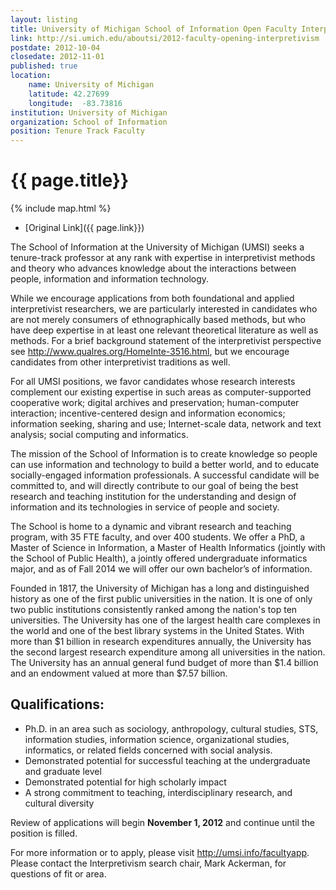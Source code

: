 ```yaml
---
layout: listing
title: University of Michigan School of Information Open Faculty Interpretivism
link: http://si.umich.edu/aboutsi/2012-faculty-opening-interpretivism
postdate: 2012-10-04
closedate: 2012-11-01
published: true
location:
    name: University of Michigan
    latitude: 42.27699
    longitude:  -83.73816
institution: University of Michigan 
organization: School of Information
position: Tenure Track Faculty
---
```



# {{ page.title}}

{% include map.html %}

* [Original Link]({{ page.link}})

The School of Information at the University of Michigan (UMSI) seeks a tenure-track professor at any rank with expertise in interpretivist methods and theory who advances knowledge about the interactions between people, information and information technology.

While we encourage applications from both foundational and applied interpretivist researchers, we are particularly interested in candidates who are not merely consumers of ethnographically based methods, but who have deep expertise in at least one relevant theoretical literature as well as methods. For a brief background statement of the interpretivist perspective see <http://www.qualres.org/HomeInte-3516.html>, but we encourage candidates from other interpretivist traditions as well.

For all UMSI positions, we favor candidates whose research interests complement our existing expertise in such areas as computer-supported cooperative work; digital archives and preservation; human-computer interaction; incentive-centered design and information economics; information seeking, sharing and use; Internet-scale data, network and text analysis; social computing and informatics.

The mission of the School of Information is to create knowledge so people can use information and technology to build a better world, and to educate socially-engaged information professionals. A successful candidate will be committed to, and will directly contribute to our goal of being the best research and teaching institution for the understanding and design of information and its technologies in service of people and society.

The School is home to a dynamic and vibrant research and teaching program, with 35 FTE faculty, and over 400 students.  We offer a PhD, a Master of Science in Information, a Master of Health Informatics (jointly with the School of Public Health), a jointly offered undergraduate informatics major, and as of Fall 2014 we will offer our own bachelor’s of information.

Founded in 1817, the University of Michigan has a long and distinguished history as one of the first public universities in the nation. It is one of only two public institutions consistently ranked among the nation's top ten universities. The University has one of the largest health care complexes in the world and one of the best library systems in the United States. With more than $1 billion in research expenditures annually, the University has the second largest research expenditure among all universities in the nation. The University has an annual general fund budget of more than $1.4 billion and an endowment valued at more than $7.57 billion.

## Qualifications:
* Ph.D. in an area such as sociology, anthropology, cultural studies, STS, information studies, information science, organizational studies, informatics, or related fields concerned with social analysis.
*   Demonstrated potential for successful teaching at the undergraduate and graduate level
*   Demonstrated potential for high scholarly impact
*   A strong commitment to teaching, interdisciplinary research, and cultural diversity

Review of applications will begin **November 1, 2012** and continue until the position is filled.

For more information or to apply, please visit <http://umsi.info/facultyapp>. Please contact the Interpretivism search chair, Mark Ackerman, for questions of fit or area.
